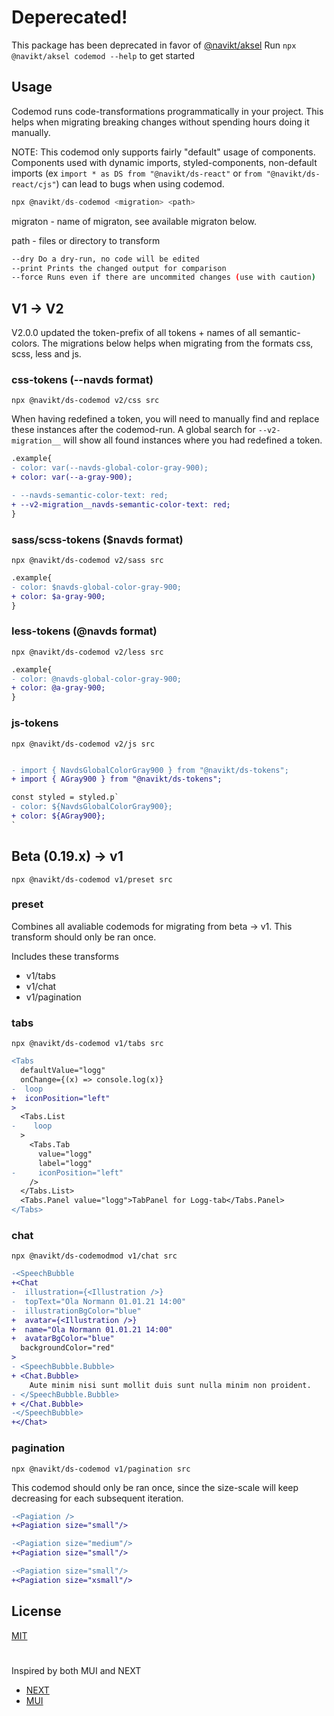 # Deperecated!

This package has been deprecated in favor of [@navikt/aksel](...)
Run `npx @navikt/aksel codemod --help` to get started

## Usage

Codemod runs code-transformations programmatically in your project. This helps when migrating breaking changes without spending hours doing it manually.

NOTE: This codemod only supports fairly "default" usage of components. Components used with dynamic imports, styled-components, non-default imports (ex `import * as DS from "@navikt/ds-react"` or `from "@navikt/ds-react/cjs"`) can lead to bugs when using codemod.

```javascript
npx @navikt/ds-codemod <migration> <path>
```

migraton - name of migraton, see available migraton below.

path - files or directory to transform

```sh
--dry Do a dry-run, no code will be edited
--print Prints the changed output for comparison
--force Runs even if there are uncommited changes (use with caution)
```

## V1 -> V2

V2.0.0 updated the token-prefix of all tokens + names of all semantic-colors. The migrations below helps when migrating from the formats css, scss, less and js.

### css-tokens (--navds format)

`npx @navikt/ds-codemod v2/css src`

When having redefined a token, you will need to manually find and replace these instances after the codemod-run. A global search for `--v2-migration__` will show all found instances where you had redefined a token.

```diff
.example{
- color: var(--navds-global-color-gray-900);
+ color: var(--a-gray-900);

- --navds-semantic-color-text: red;
+ --v2-migration__navds-semantic-color-text: red;
}
```

### sass/scss-tokens ($navds format)

`npx @navikt/ds-codemod v2/sass src`

```diff
.example{
- color: $navds-global-color-gray-900;
+ color: $a-gray-900;
}
```

### less-tokens (@navds format)

`npx @navikt/ds-codemod v2/less src`

```diff
.example{
- color: @navds-global-color-gray-900;
+ color: @a-gray-900;
}
```

### js-tokens

`npx @navikt/ds-codemod v2/js src`

```diff

- import { NavdsGlobalColorGray900 } from "@navikt/ds-tokens";
+ import { AGray900 } from "@navikt/ds-tokens";

const styled = styled.p`
- color: ${NavdsGlobalColorGray900};
+ color: ${AGray900};
`
```

## Beta (0.19.x) -> v1

`npx @navikt/ds-codemod v1/preset src`

### preset

Combines all avaliable codemods for migrating from beta -> v1. This transform should only be ran once.

Includes these transforms

- v1/tabs
- v1/chat
- v1/pagination

### tabs

`npx @navikt/ds-codemod v1/tabs src`

```diff
<Tabs
  defaultValue="logg"
  onChange={(x) => console.log(x)}
-  loop
+  iconPosition="left"
>
  <Tabs.List
-    loop
  >
    <Tabs.Tab
      value="logg"
      label="logg"
-     iconPosition="left"
    />
  </Tabs.List>
  <Tabs.Panel value="logg">TabPanel for Logg-tab</Tabs.Panel>
</Tabs>
```

### chat

`npx @navikt/ds-codemodmod v1/chat src`

```diff
-<SpeechBubble
+<Chat
-  illustration={<Illustration />}
-  topText="Ola Normann 01.01.21 14:00"
-  illustrationBgColor="blue"
+  avatar={<Illustration />}
+  name="Ola Normann 01.01.21 14:00"
+  avatarBgColor="blue"
  backgroundColor="red"
>
- <SpeechBubble.Bubble>
+ <Chat.Bubble>
    Aute minim nisi sunt mollit duis sunt nulla minim non proident.
- </SpeechBubble.Bubble>
+ </Chat.Bubble>
-</SpeechBubble>
+</Chat>
```

### pagination

`npx @navikt/ds-codemod v1/pagination src`

This codemod should only be ran once, since the size-scale will keep decreasing for each subsequent iteration.

```diff
-<Pagiation />
+<Pagiation size="small"/>

-<Pagiation size="medium"/>
+<Pagiation size="small"/>

-<Pagiation size="small"/>
+<Pagiation size="xsmall"/>
```

## License

[MIT](https://github.com/navikt/aksel/blob/main/LICENCE)

#

Inspired by both MUI and NEXT

- [NEXT](https://nextjs.org/docs/advanced-features/codemods)
- [MUI](https://github.com/mui/material-ui/tree/master/packages/mui-codemod)
